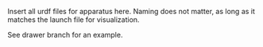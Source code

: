 Insert all urdf files for apparatus here. Naming does not matter, as long as it matches the launch file for visualization.

See drawer branch for an example.
